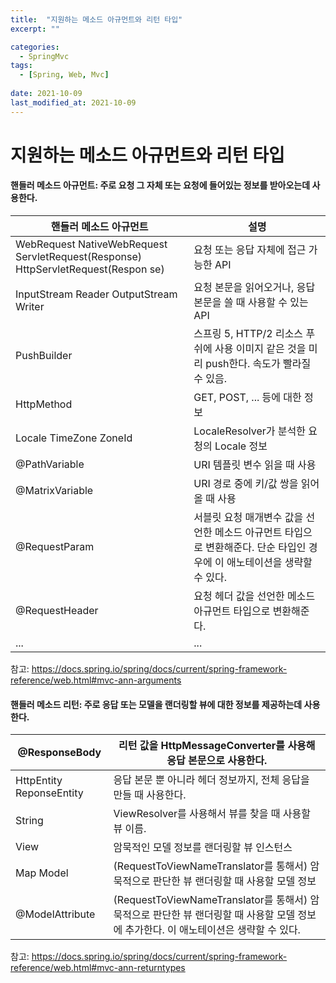 ```yaml
---
title:  "지원하는 메소드 아규먼트와 리턴 타입"
excerpt: ""

categories:
  - SpringMvc
tags:
  - [Spring, Web, Mvc]
 
date: 2021-10-09
last_modified_at: 2021-10-09
---
```




# 지원하는 메소드 아규먼트와 리턴 타입

#### 핸들러 메소드 아규먼트: 주로 요청 그 자체 또는 요청에 들어있는 정보를 받아오는데 사용한다.

| 핸들러 메소드 아규먼트                                       | 설명                                                         |
| ------------------------------------------------------------ | ------------------------------------------------------------ |
| WebRequest                  NativeWebRequest ServletRequest(Response) HttpServletRequest(Respon se) | 요청 또는 응답 자체에 접근 가능한 API                        |
| InputStream                                Reader                                   OutputStream                             Writer | 요청 본문을 읽어오거나, 응답 본문을 쓸 때 사용할 수 있는 API |
| PushBuilder                                                  | 스프링 5, HTTP/2 리소스 푸쉬에 사용                                    이미지 같은 것을 미리 push한다. 속도가 빨라질 수 있음. |
| HttpMethod                                                   | GET, POST, ... 등에 대한 정보                                |
| Locale                                                        TimeZone                                                      ZoneId | LocaleResolver가 분석한 요청의 Locale 정보                   |
| @PathVariable                                                | URI 템플릿 변수 읽을 때 사용                                 |
| @MatrixVariable                                              | URI 경로 중에 키/값 쌍을 읽어 올 때 사용                     |
| @RequestParam                                                | 서블릿 요청 매개변수 값을 선언한 메소드  아규먼트 타입으로 변환해준다.  단순 타입인 경우에 이 애노테이션을 생략할 수 있다. |
| @RequestHeader                                               | 요청 헤더 값을 선언한 메소드 아규먼트 타입으로 변환해준다.   |
| ...                                                          | ...                                                          |

참고: https://docs.spring.io/spring/docs/current/spring-framework-reference/web.html#mvc-ann-arguments

#### 핸들러 메소드 리턴: 주로 응답 또는 모델을 랜더링할 뷰에 대한 정보를 제공하는데 사용한다.

| @ResponseBody            | 리턴 값을 HttpMessageConverter를 사용해 응답 본문으로 사용한다. |
| ------------------------ | ------------------------------------------------------------ |
| HttpEntity ReponseEntity | 응답 본문 뿐 아니라 헤더 정보까지, 전체 응답을 만들 때 사용한다. |
| String                   | ViewResolver를 사용해서 뷰를 찾을 때 사용할 뷰 이름.         |
| View                     | 암묵적인 모델 정보를 랜더링할 뷰 인스턴스                    |
| Map Model                | (RequestToViewNameTranslator를 통해서) 암묵적으로 판단한 뷰 랜더링할 때 사용할 모델 정보 |
| @ModelAttribute          | (RequestToViewNameTranslator를 통해서) 암묵적으로 판단한 뷰 랜더링할 때 사용할 모델 정보에 추가한다. 이 애노테이션은 생략할 수 있다. |

참고: https://docs.spring.io/spring/docs/current/spring-framework-reference/web.html#mvc-ann-returntypes